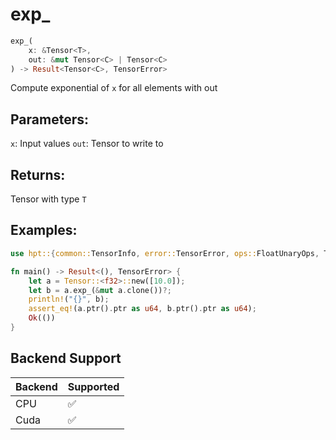 # exp_
```rust
exp_(
    x: &Tensor<T>, 
    out: &mut Tensor<C> | Tensor<C>
) -> Result<Tensor<C>, TensorError>
```
Compute exponential of `x` for all elements with out
## Parameters:
`x`: Input values
`out`: Tensor to write to
## Returns:
Tensor with type `T`
## Examples:
```rust
use hpt::{common::TensorInfo, error::TensorError, ops::FloatUnaryOps, Tensor};

fn main() -> Result<(), TensorError> {
    let a = Tensor::<f32>::new([10.0]);
    let b = a.exp_(&mut a.clone())?;
    println!("{}", b);
    assert_eq!(a.ptr().ptr as u64, b.ptr().ptr as u64);
    Ok(())
}
```
## Backend Support
| Backend | Supported |
|---------|-----------|
| CPU     | ✅         |
| Cuda    | ✅        |